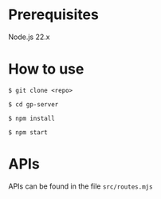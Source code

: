 # Prerequisites

Node.js 22.x

# How to use

`$ git clone <repo>`

`$ cd gp-server`

`$ npm install`

`$ npm start`

# APIs

APIs can be found in the file `src/routes.mjs`
